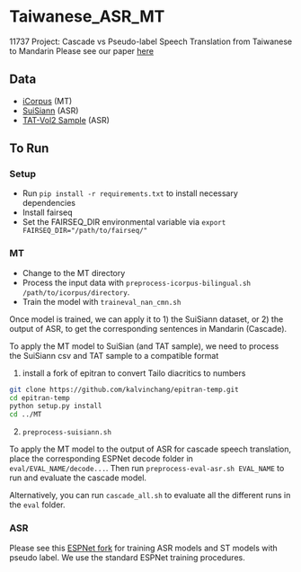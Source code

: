 # Taiwanese_ASR_MT
11737 Project: Cascade vs Pseudo-label Speech Translation from Taiwanese to Mandarin
Please see our paper [here](https://github.com/cuichenx/Taiwanese_ASR_MT/blob/main/Cascade%20vs%20Pseudo-Label%20Speech%20to%20Text%20Translation%20from%20Taiwanese%20to%20Mandarin.pdf)

## Data
- [iCorpus](https://github.com/Taiwanese-Corpus/icorpus_ka1_han3-ji7) (MT)
- [SuiSiann](https://suisiann-dataset.ithuan.tw/) (ASR)
- [TAT-Vol2 Sample](https://sites.google.com/speech.ntut.edu.tw/fsw/home/tat-corpus?authuser=0) (ASR)

## To Run
### Setup
- Run `pip install -r requirements.txt` to install necessary dependencies  
- Install fairseq
- Set the FAIRSEQ_DIR environmental variable via `export FAIRSEQ_DIR="/path/to/fairseq/"`  
### MT
- Change to the MT directory
- Process the input data with `preprocess-icorpus-bilingual.sh /path/to/icorpus/directory`.
- Train the model with `traineval_nan_cmn.sh`

Once model is trained, we can apply it to 1) the SuiSiann dataset, or 2) the output of ASR, 
to get the corresponding sentences in Mandarin (Cascade).


To apply the MT model to SuiSian (and TAT sample), we need to process the SuiSiann csv and TAT sample to a compatible format

1) install a fork of epitran to convert Tailo diacritics to numbers
```bash
git clone https://github.com/kalvinchang/epitran-temp.git
cd epitran-temp
python setup.py install
cd ../MT
```
2) `preprocess-suisiann.sh`

To apply the MT model to the output of ASR for cascade speech translation, place the corresponding ESPNet decode folder in `eval/EVAL_NAME/decode...`. Then run `preprocess-eval-asr.sh EVAL_NAME` to run and evaluate the cascade model.

Alternatively, you can run `cascade_all.sh` to evaluate all the different runs in the `eval` folder.


### ASR
Please see this [ESPNet fork](https://github.com/yunhsuanchen/espnet/tree/master/egs2/nan_suisiann/asr1) for training ASR models and ST models with pseudo label. We use the standard ESPNet training procedures.
